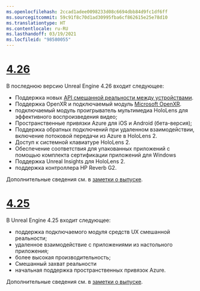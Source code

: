```yaml
---
ms.openlocfilehash: 2ccad1adee0098233d08c6694dbb84d9fc1df6ff
ms.sourcegitcommit: 59c91f8c70d1ad30995fba6cf862615e25e78d10
ms.translationtype: HT
ms.contentlocale: ru-RU
ms.lasthandoff: 03/19/2021
ms.locfileid: "98580055"
---
```

# <a name="426"></a>[4.26](#tab/ue426)

В последнюю версию Unreal Engine 4.26 входит следующее:
* Поддержка новых [API смешанной реальности между устройствами](../unreal-porting.md).
* Поддержка OpenXR и подключаемый модуль [Microsoft OpenXR](https://github.com/microsoft/Microsoft-OpenXR-Unreal). 
* подключаемый модуль проигрыватель мультимедиа HoloLens для эффективного воспроизведения видео;
* Пространственные привязки Azure для iOS и Android (бета-версия);
* Поддержка обратных подключений при удаленном взаимодействии, включение потоковой передачи из Azure в HoloLens 2.
* Доступ к системной клавиатуре HoloLens 2.
* Обеспечение соответствия для упакованных приложений с помощью комплекта сертификации приложений для Windows
* Поддержка Unreal Insights для HoloLens 2.
* поддержка контроллера HP Reverb G2.

Дополнительные сведения см. в <a href="https://docs.unrealengine.com/Support/Builds/ReleaseNotes/4_26/index.html" target="_blank" title="заметках о выпуске Unreal Engine 4.26">заметки о выпуске</a>. 


# <a name="425"></a>[4.25](#tab/ue425)

В Unreal Engine 4.25 входит следующее:
* поддержка подключаемого модуля средств UX смешанной реальности;
* удаленное взаимодействие с приложениями из настольного приложения;
* более высокая производительность;
* Смешанный захват реальности
* начальная поддержка пространственных привязок Azure.

Дополнительные сведения см. в <a href="https://docs.unrealengine.com/Support/Builds/ReleaseNotes/4_25/index.html" target="_blank" title="заметках о выпуске Unreal Engine 4.25">заметки о выпуске</a>.